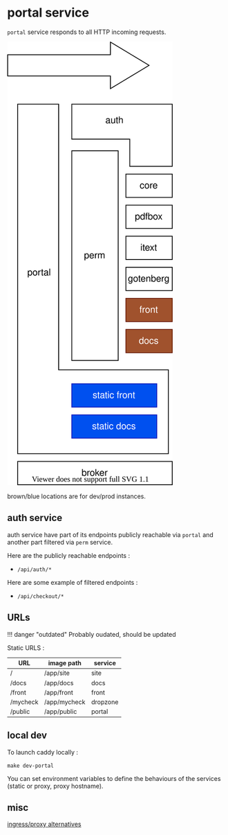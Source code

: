 # portal service

`portal` service responds to all HTTP incoming requests.


![](portal.drawio.svg)

brown/blue locations are for dev/prod instances.

## auth service

auth service have part of its endpoints publicly reachable via `portal`
and another part filtered via `perm` service.

Here are the publicly reachable endpoints :

* `/api/auth/*`

Here are some example of filtered endpoints :

* `/api/checkout/*`


## URLs

!!! danger "outdated"
    Probably oudated, should be updated

Static URLS :

|   URL    |  image path  | service  |
| -------- | ------------ | -------- |
| /        | /app/site    | site     |
| /docs    | /app/docs    | docs     |
| /front   | /app/front   | front    |
| /mycheck | /app/mycheck | dropzone |
| /public  | /app/public  | portal   |


## local dev

To launch caddy locally :
```
make dev-portal
```

You can set environment variables to define the behaviours of the services
(static or proxy, proxy hostname).



## misc

[ingress/proxy alternatives](https://medium.com/flant-com/comparing-ingress-controllers-for-kubernetes-9b397483b46b)


